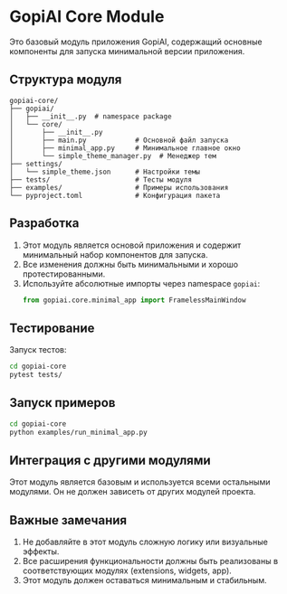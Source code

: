# GopiAI Core Module

Это базовый модуль приложения GopiAI, содержащий основные компоненты для запуска минимальной версии приложения.

## Структура модуля

```
gopiai-core/
├── gopiai/
│   ├── __init__.py  # namespace package
│   └── core/
│       ├── __init__.py
│       ├── main.py            # Основной файл запуска
│       ├── minimal_app.py     # Минимальное главное окно
│       └── simple_theme_manager.py  # Менеджер тем
├── settings/
│   └── simple_theme.json      # Настройки темы
├── tests/                     # Тесты модуля
├── examples/                  # Примеры использования
└── pyproject.toml             # Конфигурация пакета
```

## Разработка

1. Этот модуль является основой приложения и содержит минимальный набор компонентов для запуска.
2. Все изменения должны быть минимальными и хорошо протестированными.
3. Используйте абсолютные импорты через namespace `gopiai`:
   ```python
   from gopiai.core.minimal_app import FramelessMainWindow
   ```

## Тестирование

Запуск тестов:
```bash
cd gopiai-core
pytest tests/
```

## Запуск примеров

```bash
cd gopiai-core
python examples/run_minimal_app.py
```

## Интеграция с другими модулями

Этот модуль является базовым и используется всеми остальными модулями. Он не должен зависеть от других модулей проекта.

## Важные замечания

1. Не добавляйте в этот модуль сложную логику или визуальные эффекты.
2. Все расширения функциональности должны быть реализованы в соответствующих модулях (extensions, widgets, app).
3. Этот модуль должен оставаться минимальным и стабильным.
